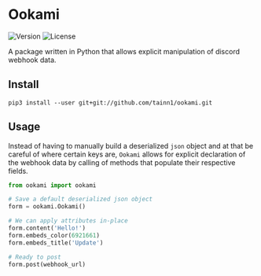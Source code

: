 # Ookami
![Version](https://img.shields.io/badge/version-v1.1-blue)
![License](https://img.shields.io/badge/license-GPLv3-orange)

A package written in Python that allows explicit manipulation of discord webhook data.

## Install
`pip3 install --user git+git://github.com/tainn1/ookami.git`

## Usage
Instead of having to manually build a deserialized `json` object and at that be careful of where certain keys are, `Ookami` allows for explicit declaration of the webhook data by calling of methods that populate their respective fields.

```py
from ookami import ookami

# Save a default deserialized json object
form = ookami.Ookami()

# We can apply attributes in-place
form.content('Hello!')
form.embeds_color(6921661)
form.embeds_title('Update')

# Ready to post
form.post(webhook_url)
```
